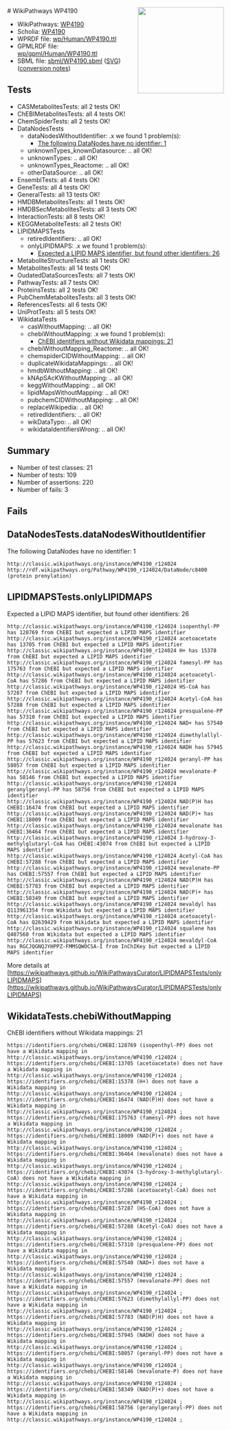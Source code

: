 <img style="float: right; width: 200px" src="../logo.png" />
# WikiPathways WP4190

* WikiPathways: [WP4190](https://identifiers.org/wikipathways:WP4190)
* Scholia: [WP4190](https://scholia.toolforge.org/wikipathways/WP4190)
* WPRDF file: [wp/Human/WP4190.ttl](../wp/Human/WP4190.ttl)
* GPMLRDF file: [wp/gpml/Human/WP4190.ttl](../wp/gpml/Human/WP4190.ttl)
* SBML file: [sbml/WP4190.sbml](../sbml/WP4190.sbml) ([SVG](../sbml/WP4190.svg)) ([conversion notes](../sbml/WP4190.txt))

## Tests
* CASMetabolitesTests: all 2 tests OK!
* ChEBIMetabolitesTests: all 4 tests OK!
* ChemSpiderTests: all 2 tests OK!
* DataNodesTests
    * dataNodesWithoutIdentifier: .x we found 1 problem(s):
        * [The following DataNodes have no identifier: 1](#d2d32fa0)
    * unknownTypes_knownDatasource: .. all OK!
    * unknownTypes: .. all OK!
    * unknownTypes_Reactome: .. all OK!
    * otherDataSource: .. all OK!
* EnsemblTests: all 4 tests OK!
* GeneTests: all 4 tests OK!
* GeneralTests: all 13 tests OK!
* HMDBMetabolitesTests: all 1 tests OK!
* HMDBSecMetabolitesTests: all 3 tests OK!
* InteractionTests: all 8 tests OK!
* KEGGMetaboliteTests: all 2 tests OK!
* LIPIDMAPSTests
    * retiredIdentifiers: .. all OK!
    * onlyLIPIDMAPS: .x we found 1 problem(s):
        * [Expected a LIPID MAPS identifier, but found other identifiers: 26](#d0bfb69d)
* MetaboliteStructureTests: all 1 tests OK!
* MetabolitesTests: all 14 tests OK!
* OudatedDataSourcesTests: all 7 tests OK!
* PathwayTests: all 7 tests OK!
* ProteinsTests: all 2 tests OK!
* PubChemMetabolitesTests: all 3 tests OK!
* ReferencesTests: all 6 tests OK!
* UniProtTests: all 5 tests OK!
* WikidataTests
    * casWithoutMapping: .. all OK!
    * chebiWithoutMapping: .x we found 1 problem(s):
        * [ChEBI identifiers without Wikidata mappings: 21](#71d54523)
    * chebiWithoutMapping_Reactome: .. all OK!
    * chemspiderCIDWithoutMapping: .. all OK!
    * duplicateWikidataMappings: .. all OK!
    * hmdbWithoutMapping: .. all OK!
    * kNApSAcKWithoutMapping: .. all OK!
    * keggWithoutMapping: .. all OK!
    * lipidMapsWithoutMapping: .. all OK!
    * pubchemCIDWithoutMapping: .. all OK!
    * replaceWikipedia: .. all OK!
    * retiredIdentifiers: .. all OK!
    * wikDataTypo: .. all OK!
    * wikidataIdentifiersWrong: .. all OK!


## Summary

* Number of test classes: 21
* Number of tests: 109
* Number of assertions: 220
* Number of fails: 3

## Fails

<a name="d2d32fa0" />

## DataNodesTests.dataNodesWithoutIdentifier

The following DataNodes have no identifier: 1
```
http://classic.wikipathways.org/instance/WP4190_r124024 http://rdf.wikipathways.org/Pathway/WP4190_r124024/DataNode/c8400 (protein prenylation)
```

<a name="d0bfb69d" />

## LIPIDMAPSTests.onlyLIPIDMAPS

Expected a LIPID MAPS identifier, but found other identifiers: 26
```
http://classic.wikipathways.org/instance/WP4190_r124024 isopenthyl-PP has 128769 from ChEBI but expected a LIPID MAPS identifier
http://classic.wikipathways.org/instance/WP4190_r124024 acetoacetate has 13705 from ChEBI but expected a LIPID MAPS identifier
http://classic.wikipathways.org/instance/WP4190_r124024 H+ has 15378 from ChEBI but expected a LIPID MAPS identifier
http://classic.wikipathways.org/instance/WP4190_r124024 famesyl-PP has 175763 from ChEBI but expected a LIPID MAPS identifier
http://classic.wikipathways.org/instance/WP4190_r124024 acetoacetyl-CoA has 57286 from ChEBI but expected a LIPID MAPS identifier
http://classic.wikipathways.org/instance/WP4190_r124024 HS-CoA has 57287 from ChEBI but expected a LIPID MAPS identifier
http://classic.wikipathways.org/instance/WP4190_r124024 Acetyl-CoA has 57288 from ChEBI but expected a LIPID MAPS identifier
http://classic.wikipathways.org/instance/WP4190_r124024 presqualene-PP has 57310 from ChEBI but expected a LIPID MAPS identifier
http://classic.wikipathways.org/instance/WP4190_r124024 NAD+ has 57540 from ChEBI but expected a LIPID MAPS identifier
http://classic.wikipathways.org/instance/WP4190_r124024 dimethylallyl-PP has 57623 from ChEBI but expected a LIPID MAPS identifier
http://classic.wikipathways.org/instance/WP4190_r124024 NADH has 57945 from ChEBI but expected a LIPID MAPS identifier
http://classic.wikipathways.org/instance/WP4190_r124024 geranyl-PP has 58057 from ChEBI but expected a LIPID MAPS identifier
http://classic.wikipathways.org/instance/WP4190_r124024 mevalonate-P has 58146 from ChEBI but expected a LIPID MAPS identifier
http://classic.wikipathways.org/instance/WP4190_r124024 geranylgeranyl-PP has 58756 from ChEBI but expected a LIPID MAPS identifier
http://classic.wikipathways.org/instance/WP4190_r124024 NAD(P)H has CHEBI:16474 from ChEBI but expected a LIPID MAPS identifier
http://classic.wikipathways.org/instance/WP4190_r124024 NAD(P)+ has CHEBI:18009 from ChEBI but expected a LIPID MAPS identifier
http://classic.wikipathways.org/instance/WP4190_r124024 mevalonate has CHEBI:36464 from ChEBI but expected a LIPID MAPS identifier
http://classic.wikipathways.org/instance/WP4190_r124024 3-hydroxy-3-methylglutaryl-CoA has CHEBI:43074 from ChEBI but expected a LIPID MAPS identifier
http://classic.wikipathways.org/instance/WP4190_r124024 Acetyl-CoA has CHEBI:57288 from ChEBI but expected a LIPID MAPS identifier
http://classic.wikipathways.org/instance/WP4190_r124024 mevalonate-PP has CHEBI:57557 from ChEBI but expected a LIPID MAPS identifier
http://classic.wikipathways.org/instance/WP4190_r124024 NAD(P)H has CHEBI:57783 from ChEBI but expected a LIPID MAPS identifier
http://classic.wikipathways.org/instance/WP4190_r124024 NAD(P)+ has CHEBI:58349 from ChEBI but expected a LIPID MAPS identifier
http://classic.wikipathways.org/instance/WP4190_r124024 mevaldyl has Q113961354 from Wikidata but expected a LIPID MAPS identifier
http://classic.wikipathways.org/instance/WP4190_r124024 acetoacetyl-CoA has Q2639429 from Wikidata but expected a LIPID MAPS identifier
http://classic.wikipathways.org/instance/WP4190_r124024 squalene has Q407560 from Wikidata but expected a LIPID MAPS identifier
http://classic.wikipathways.org/instance/WP4190_r124024 mevaldyl-CoA has RGCJQGNQJYHPPZ-FMMSQWOCSA-I from InChIKey but expected a LIPID MAPS identifier
```

More details at [https://wikipathways.github.io/WikiPathwaysCurator/LIPIDMAPSTests/onlyLIPIDMAPS](https://wikipathways.github.io/WikiPathwaysCurator/LIPIDMAPSTests/onlyLIPIDMAPS)

<a name="71d54523" />

## WikidataTests.chebiWithoutMapping

ChEBI identifiers without Wikidata mappings: 21
```
https://identifiers.org/chebi/CHEBI:128769 (isopenthyl-PP) does not have a Wikidata mapping in http://classic.wikipathways.org/instance/WP4190_r124024 ; 
https://identifiers.org/chebi/CHEBI:13705 (acetoacetate) does not have a Wikidata mapping in http://classic.wikipathways.org/instance/WP4190_r124024 ; 
https://identifiers.org/chebi/CHEBI:15378 (H+) does not have a Wikidata mapping in http://classic.wikipathways.org/instance/WP4190_r124024 ; 
https://identifiers.org/chebi/CHEBI:16474 (NAD(P)H) does not have a Wikidata mapping in http://classic.wikipathways.org/instance/WP4190_r124024 ; 
https://identifiers.org/chebi/CHEBI:175763 (famesyl-PP) does not have a Wikidata mapping in http://classic.wikipathways.org/instance/WP4190_r124024 ; 
https://identifiers.org/chebi/CHEBI:18009 (NAD(P)+) does not have a Wikidata mapping in http://classic.wikipathways.org/instance/WP4190_r124024 ; 
https://identifiers.org/chebi/CHEBI:36464 (mevalonate) does not have a Wikidata mapping in http://classic.wikipathways.org/instance/WP4190_r124024 ; 
https://identifiers.org/chebi/CHEBI:43074 (3-hydroxy-3-methylglutaryl-CoA) does not have a Wikidata mapping in http://classic.wikipathways.org/instance/WP4190_r124024 ; 
https://identifiers.org/chebi/CHEBI:57286 (acetoacetyl-CoA) does not have a Wikidata mapping in http://classic.wikipathways.org/instance/WP4190_r124024 ; 
https://identifiers.org/chebi/CHEBI:57287 (HS-CoA) does not have a Wikidata mapping in http://classic.wikipathways.org/instance/WP4190_r124024 ; 
https://identifiers.org/chebi/CHEBI:57288 (Acetyl-CoA) does not have a Wikidata mapping in http://classic.wikipathways.org/instance/WP4190_r124024 ; 
https://identifiers.org/chebi/CHEBI:57310 (presqualene-PP) does not have a Wikidata mapping in http://classic.wikipathways.org/instance/WP4190_r124024 ; 
https://identifiers.org/chebi/CHEBI:57540 (NAD+) does not have a Wikidata mapping in http://classic.wikipathways.org/instance/WP4190_r124024 ; 
https://identifiers.org/chebi/CHEBI:57557 (mevalonate-PP) does not have a Wikidata mapping in http://classic.wikipathways.org/instance/WP4190_r124024 ; 
https://identifiers.org/chebi/CHEBI:57623 (dimethylallyl-PP) does not have a Wikidata mapping in http://classic.wikipathways.org/instance/WP4190_r124024 ; 
https://identifiers.org/chebi/CHEBI:57783 (NAD(P)H) does not have a Wikidata mapping in http://classic.wikipathways.org/instance/WP4190_r124024 ; 
https://identifiers.org/chebi/CHEBI:57945 (NADH) does not have a Wikidata mapping in http://classic.wikipathways.org/instance/WP4190_r124024 ; 
https://identifiers.org/chebi/CHEBI:58057 (geranyl-PP) does not have a Wikidata mapping in http://classic.wikipathways.org/instance/WP4190_r124024 ; 
https://identifiers.org/chebi/CHEBI:58146 (mevalonate-P) does not have a Wikidata mapping in http://classic.wikipathways.org/instance/WP4190_r124024 ; 
https://identifiers.org/chebi/CHEBI:58349 (NAD(P)+) does not have a Wikidata mapping in http://classic.wikipathways.org/instance/WP4190_r124024 ; 
https://identifiers.org/chebi/CHEBI:58756 (geranylgeranyl-PP) does not have a Wikidata mapping in http://classic.wikipathways.org/instance/WP4190_r124024 ; 
```


